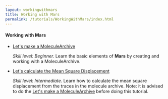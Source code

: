 ```yaml
---
layout: workingwithmars
title: Working with Mars
permalink: /tutorials/WorkingWithMars/index.html
---
```


#### Working with Mars
* [Let's make a MoleculeArchive](https://duderstadt-lab.github.io/mars-docs/tutorials/create-a-Molecule-Archive/)

  _Skill level: Beginner._ Learn the basic elements of **Mars** by creating and working with a MoleculeArchive.
* [Let's calculate the Mean Square Displacement](https://duderstadt-lab.github.io/mars-docs/tutorials/calculate-msd/)

  _Skill level: Intermediate._  Learn how to calculate the mean square displacement from the traces in the molecule archive.
  Note: it is advised to do the [Let's make a MoleculeArchive](https://duderstadt-lab.github.io/mars-docs/tutorials/create-a-Molecule-Archive/) before doing this tutorial.
